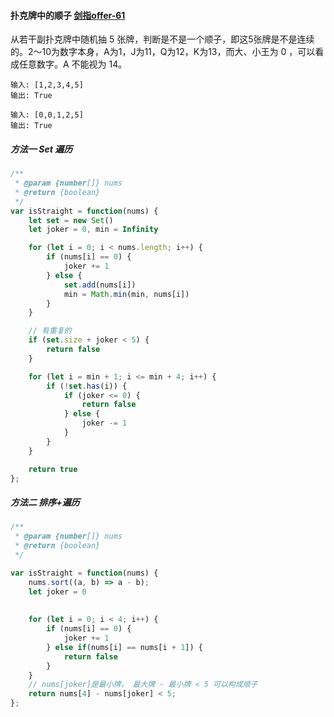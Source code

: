 #### 扑克牌中的顺子 [剑指offer-61](https://leetcode.cn/problems/bu-ke-pai-zhong-de-shun-zi-lcof/)

从若干副扑克牌中随机抽 5 张牌，判断是不是一个顺子，即这5张牌是不是连续的。2～10为数字本身，A为1，J为11，Q为12，K为13，而大、小王为 0 ，可以看成任意数字。A 不能视为 14。

```
输入: [1,2,3,4,5]
输出: True
```

```
输入: [0,0,1,2,5]
输出: True
```

##### 方法一 Set 遍历
```js
/**
 * @param {number[]} nums
 * @return {boolean}
 */
var isStraight = function(nums) {
    let set = new Set()
    let joker = 0, min = Infinity

    for (let i = 0; i < nums.length; i++) {
        if (nums[i] == 0) {
            joker += 1
        } else {
            set.add(nums[i])
            min = Math.min(min, nums[i])
        }
    }

    // 有重复的
    if (set.size + joker < 5) {
        return false
    }

    for (let i = min + 1; i <= min + 4; i++) {
        if (!set.has(i)) {
            if (joker <= 0) {
                return false
            } else {
                joker -= 1
            }
        } 
    }

    return true
};
```


##### 方法二 排序+遍历
```js
/**
 * @param {number[]} nums
 * @return {boolean}
 */

var isStraight = function(nums) {
    nums.sort((a, b) => a - b);
    let joker = 0
    
    
    for (let i = 0; i < 4; i++) {
        if (nums[i] == 0) {
            joker += 1
        } else if(nums[i] == nums[i + 1]) {
            return false
        }
    }
    // nums[joker]是最小牌， 最大牌 - 最小牌 < 5 可以构成顺子
    return nums[4] - nums[joker] < 5;
};
```
